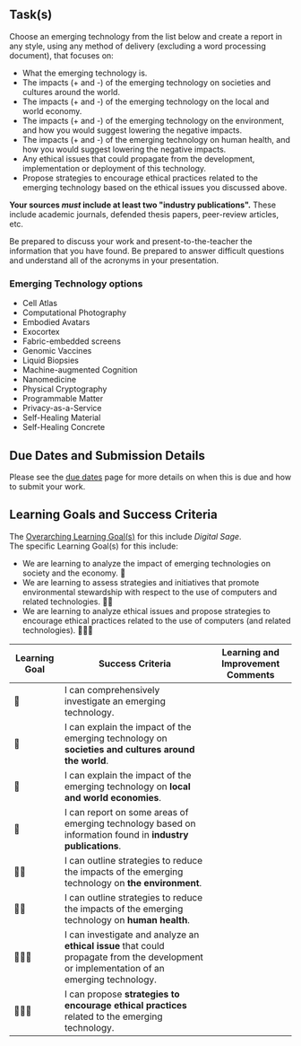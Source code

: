 ## Task(s)

Choose an emerging technology from the list below and create a report in any style, using any method of delivery (excluding a word processing document), that focuses on:
* What the emerging technology is.
* The impacts (+ and -) of the emerging technology on societies and cultures around the world.
* The impacts (+ and -) of the emerging technology on the local and world economy.
* The impacts (+ and -) of the emerging technology on the environment, and how you would suggest lowering the negative impacts.
* The impacts (+ and -) of the emerging technology on human health, and how you would suggest lowering the negative impacts.
* Any ethical issues that could propagate from the development, implementation or deployment of this technology.
* Propose strategies to encourage ethical practices related to the emerging technology based on the ethical issues you discussed above.

**Your sources _must_ include at least two "industry publications".** These include academic journals, defended thesis papers, peer-review articles, etc.

Be prepared to discuss your work and present-to-the-teacher the information that you have found. Be prepared to answer difficult questions and understand all of the acronyms in your presentation.

### Emerging Technology options
* Cell Atlas
* Computational Photography
* Embodied Avatars
* Exocortex
* Fabric-embedded screens
* Genomic Vaccines
* Liquid Biopsies
* Machine-augmented Cognition
* Nanomedicine
* Physical Cryptography
* Programmable Matter
* Privacy-as-a-Service
* Self-Healing Material
* Self-Healing Concrete

## Due Dates and Submission Details

Please see the [due dates](./Due-Dates-and-Submission-Details) page for more details on when this is due and how to submit your work.

## Learning Goals and Success Criteria

The [Overarching Learning Goal(s)](./images/ICS4U.jpg) for this include _Digital Sage_.  
The specific Learning Goal(s) for this include:
  * We are learning to analyze the impact of emerging technologies on society and the economy. &#x1F4D7;
  * We are learning to assess strategies and initiatives that promote environmental stewardship with respect to the use of computers and related technologies. &#x1F4D7;&#x1F4D7;
  * We are learning to analyze ethical issues and propose strategies to encourage ethical practices related to the use of computers (and related technologies). &#x1F4D7;&#x1F4D7;&#x1F4D7;

| Learning Goal | Success Criteria  | Learning and Improvement Comments |
| ------------- | ----------------- | --------------------------------- |
| &#x1F4D7;     | I can comprehensively investigate an emerging technology. | |
| &#x1F4D7;     | I can explain the impact of the emerging technology on **societies and cultures around the world**. | |
| &#x1F4D7;     | I can explain the impact of the emerging technology on **local and world economies**. | |
| &#x1F4D7;     | I can report on some areas of emerging technology based on information found in **industry publications**. | |
| &#x1F4D7;&#x1F4D7; | I can outline strategies to reduce the impacts of the emerging technology on **the environment**. | |
| &#x1F4D7;&#x1F4D7; | I can outline strategies to reduce the impacts of the emerging technology on **human health**. | |
| &#x1F4D7;&#x1F4D7;&#x1F4D7; | I can investigate and analyze an **ethical issue** that could propagate from the development or implementation of an emerging technology. | |
| &#x1F4D7;&#x1F4D7;&#x1F4D7; | I can propose **strategies to encourage ethical practices** related to the emerging technology. | |
